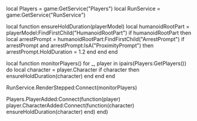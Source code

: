 local Players = game:GetService("Players")
local RunService = game:GetService("RunService")

local function ensureHoldDuration(playerModel)
    local humanoidRootPart = playerModel:FindFirstChild("HumanoidRootPart")
    if humanoidRootPart then
        local arrestPrompt = humanoidRootPart:FindFirstChild("ArrestPrompt")
        if arrestPrompt and arrestPrompt:IsA("ProximityPrompt") then
            arrestPrompt.HoldDuration = 1.2
        end
    end
end

local function monitorPlayers()
    for _, player in ipairs(Players:GetPlayers()) do
        local character = player.Character
        if character then
            ensureHoldDuration(character)
        end
    end
end

RunService.RenderStepped:Connect(monitorPlayers)

Players.PlayerAdded:Connect(function(player)
    player.CharacterAdded:Connect(function(character)
        ensureHoldDuration(character)
    end)
end)
